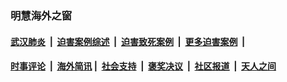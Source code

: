 
### 明慧海外之窗

####  [武汉肺炎](indexes/365.md?t=01071500) &nbsp;|&nbsp;  [迫害案例综述](indexes/328.md?t=01071500) &nbsp;|&nbsp; [迫害致死案例](indexes/277.md?t=01071500)  &nbsp;|&nbsp; [更多迫害案例](indexes/81.md?t=01071500)  &nbsp;|&nbsp; 
####  [时事评论](indexes/251.md?t=01071500) &nbsp;|&nbsp; [海外简讯](indexes/245.md?t=01071500)&nbsp;|&nbsp;  [社会支持](indexes/140.md?t=01071500) &nbsp;|&nbsp; [褒奖决议](indexes/282.md?t=01071500) &nbsp;|&nbsp; [社区报道](indexes/91.md?t=01071500)  &nbsp;|&nbsp; [天人之间](indexes/78.md?t=01071500) 

